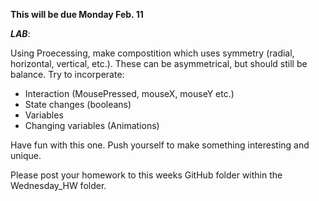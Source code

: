 **This will be due Monday Feb. 11**

**_LAB_**:

Using Proecessing, make compostition which uses symmetry (radial, horizontal, vertical, etc.).  These can be asymmetrical, but should still be balance.  Try to incorperate:

* Interaction (MousePressed, mouseX, mouseY etc.)
* State changes (booleans)
* Variables
* Changing variables (Animations)

Have fun with this one.  Push yourself to make something interesting and unique.

Please post your homework to this weeks GitHub folder within the Wednesday_HW folder.

